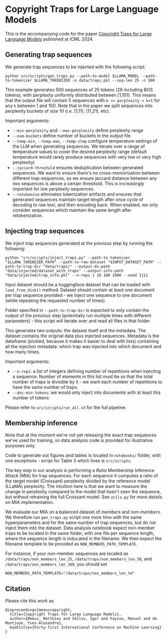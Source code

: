 # Copyright Traps for Large Language Models

This is the accompanying code for the paper [Copyright Traps for Large Language Models](https://arxiv.org/abs/2402.09363) 
published at ICML 2024.

## Generating trap sequences

We generate trap sequences to be injected with the following script:

```
python src/scripts/gen_traps.py --path-to-model $LLAMA_MODEL --path-to-tokenizer $LLAMA_TOKENIZER -o data/traps.pkl --seq-len 25 -n 500
```

This example generates 500 sequences of 25 tokens (26 including BOS tokens), with perplexity uniformly distributed 
between [1,101). This means that the output file will contain 5 sequences with `k <= perplexity < k+1` 
for any `k` between 1 and 100.
Note that in the paper we split sequences into perplexity buckets of size 10 (i.e. [1,11), [11,21), etc).

Important arguments:
* `--min-perplexity` and `--max-perplexity` define perplexity range
* `--num-buckets` define number of buckets in the output file
* `--temp-min`, `--temp-max`, `--temp-step` configure temperature settings of the LLM when generating sequences. We iterate over a range of temperature values to cover the desired perplexity range (default temperature would rarely produce sequences with very low or very high perplexity)
* `--jaccard-threshold` ensures deduplication between generated sequences. We want to ensure there's no cross-memorization between different trap-sequences, so we ensure jaccard distance between any two sequences is above a certain threshold. This is increasingly important for low perplexity sequences.
* `--retokenize` eliminates tokenization artifacts and ensures that generated sequences maintain target length after once cycle of decoding to raw text, and then encoding back. When enabled, we only consider sequences which maintain the same length after retokenization.

## Injecting trap sequences

We inject trap sequences generated at the previous step by running the following:

```
python "src/scripts/inject_traps.py" --path-to-tokenizer "$LLAMA_TOKENIZER_PATH" --path-to-raw-dataset "$INPUT_DATASET_PATH" --path-to-trap-dir "data/traps/" --output-ds-path "data/injected/dataset_with_traps" --output-info-path "data/injected/trap_info.pkl" --n-reps 1 10 100 1000 --seed 1111
```

Input dataset should be a huggingface dataset that can be loaded with `load_from_disk()` method.
Dataset should contain at least one document per trap sequence provided - we inject one sequence to one document 
(while repeating the requested number of times). 

Folder specified in `--path-to-trap-dir` is expected to only contain the output of the previous step (potentially run 
multiple times with different parameters) - this script will iterate over and read all files in that folder.

This generates two outputs: the dataset itself and the metadata. The dataset contains the original data plus injected
sequences. Metadata is the dataframe (pickled, because it makes it easier to deal with lists) containing all the 
injection metadata: which trap was injected into which document and how many times.

Important arguments:
* `--n-reps`: a list of integers defining number of repetitions when injecting a sequence. Number of elements in 
this list must be so that the total number of traps is divisible by it - we want each number of repetitions
to have the same number of traps.
* `--doc-min-tokens`: we would only inject into documents with at least this number of tokens


Please refer to `src/scripts/run_all.sh` for the full pipeline.

## Membership inference

Note that at the moment we're not yet releasing the exact trap sequences we've used for training, so data analysis 
code is provided for illustrative purposes only.

Code to generate out figures and tables is located in `notebooks/` folder, with one exceptions - script for Table 3
which lives is `src/scripts`. 

The key step in our analysis is performing a *Ratio* Membership Inference Attack (MIA) for trap sequences. 
For each sequence it computes a ratio of the target model (Croissant) perplexity divided by the 
reference model (LLaMA) perplexity. 
The intuition here is that we want to measure the change in perplexity compared to the model that hasn't seen the
sequence, but without retraining the full Croissant model. See `utils.py` for more details on MIA implementation.

We evaluate our MIA on a balanced dataset of *members* and *non-members*. We therefore run `gen_traps.py` script 
one more time with the same hyperparameters and for the same number of trap sequences, but do not inject them into
the dataset. Data analysis notebook expect non-member traps to be located in the same folder, with one file per 
sequence length, where the sequence length is inducated in the filename. We then expect the filename template to be
provided as `NON_MEMBERS_PATH_TEMPLATE`. 

For instance, if your non-member sequences are located as `/data/traps/non_members_len_25`, 
`/data/traps/non_members_len_50`, and `/data/traps/non_members_len_100`, you should set 

```
NON_MEMBERS_PATH_TEMPLATE="/data/traps/non_members_len_%d"
```

## Citation

Please cite this work as

```
@inproceedings{meeuscopyright,
  title={Copyright Traps for Large Language Models},
  author={Meeus, Matthieu and Shilov, Igor and Faysse, Manuel and de Montjoye, Yves-Alexandre},
  booktitle={Forty-first International Conference on Machine Learning}
}
```